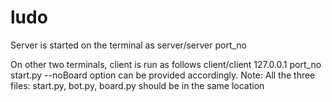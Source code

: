 # ludo

Server is started on the terminal as
server/server port_no

On other two terminals, client is run as follows
client/client 127.0.0.1 port_no start.py
--noBoard option can be provided accordingly.
Note: All the three files: start.py, bot.py, board.py should be in the same location
